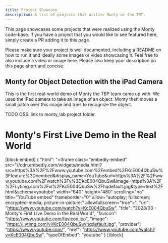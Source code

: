 ```yaml
---
title: Project Showcase
description: A list of projects that utilize Monty or the TBT.
---
```

This page showcases some projects that were realized using the Monty code-base. If you have a project that you would like to see featured here, simply create a PR adding it to this page. 

Please make sure your project is well documented, including a README on how to run it and ideally some images or video showcasing it. Feel free to also include a video or image here. Please also keep your description on this page short and concise.

## Monty for Object Detection with the iPad Camera
This is the first real-world demo of Monty the TBP team came up with. We used the iPad camera to take an image of an object. Monty then moves a small patch over this image and tries to recognize the object.

TODO OSS: link to monty_lab project folder.

# Monty's First Live Demo in the Real World

[block:embed]
{
  "html": "<iframe class=\"embedly-embed\" src=\"//cdn.embedly.com/widgets/media.html?src=https%3A%2F%2Fwww.youtube.com%2Fembed%2FKcE004QbuSw%3Ffeature%3Doembed&display_name=YouTube&url=https%3A%2F%2Fwww.youtube.com%2Fwatch%3Fv%3DKcE004QbuSw&image=https%3A%2F%2Fi.ytimg.com%2Fvi%2FKcE004QbuSw%2Fhqdefault.jpg&type=text%2Fhtml&schema=youtube\" width=\"640\" height=\"480\" scrolling=\"no\" title=\"YouTube embed\" frameborder=\"0\" allow=\"autoplay; fullscreen; encrypted-media; picture-in-picture;\" allowfullscreen=\"true\"></iframe>",
  "url": "https://www.youtube.com/watch?v=KcE004QbuSw",
  "title": "2023/03 - Monty's First Live Demo in the Real World",
  "favicon": "https://www.youtube.com/favicon.ico",
  "image": "https://i.ytimg.com/vi/KcE004QbuSw/hqdefault.jpg",
  "provider": "https://www.youtube.com/",
  "href": "https://www.youtube.com/watch?v=KcE004QbuSw",
  "typeOfEmbed": "youtube"
}
[/block]